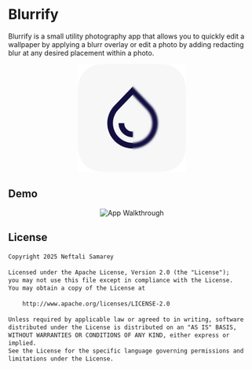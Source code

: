 # Blurrify

Blurrify is a small utility photography app that allows you to quickly edit a wallpaper by applying a blurr overlay or edit a photo by adding redacting blur at any desired placement within a photo. 

<p align="center">
<img src='images/RoundedIcon.png' title='App Icon' width='220px'/>
</p>

## Demo
<p align="center">
<img src='images/redacted-convo' title='App Icon' width='230px' alt='App Walkthrough' />
</p>

## License

    Copyright 2025 Neftali Samarey

    Licensed under the Apache License, Version 2.0 (the "License");
    you may not use this file except in compliance with the License.
    You may obtain a copy of the License at

        http://www.apache.org/licenses/LICENSE-2.0

    Unless required by applicable law or agreed to in writing, software
    distributed under the License is distributed on an "AS IS" BASIS,
    WITHOUT WARRANTIES OR CONDITIONS OF ANY KIND, either express or implied.
    See the License for the specific language governing permissions and
    limitations under the License.
